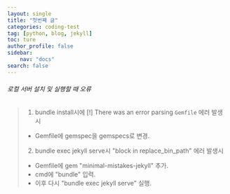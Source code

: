```yaml
---
layout: single
title: "첫번째 글"
categories: coding-test
tag: [python, blog, jekyll]
toc: ture
author_profile: false
sidebar:
    nav: "docs"
search: false
---
```



###### 로컬 서버 설치 및 실행할 때 오류
>1) bundle install시에 [!] There was an error parsing `Gemfile` 에러 발생시 
>   - Gemfile에 gemspec을 gemspecs로 변경.
> 
>2) bundle exec jekyll serve시 "block in replace_bin_path" 에러 발생시
>   - Gemfile에 gem "minimal-mistakes-jekyll" 추가.
>   - cmd에 "bundle" 입력.
>   - 이후 다시 "bundle exec jekyll serve" 실행.

